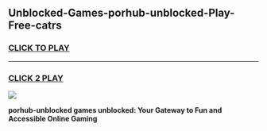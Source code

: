 
## Unblocked-Games-porhub-unblocked-Play-Free-catrs
<h3>
<a href="https://premium76.site?title=porhub-unblocked&ref=10A">CLICK TO PLAY</a></h3>
<hr>

<h3>
<a href="https://premium76.site?title=porhub-unblocked&ref=10A">CLICK 2 PLAY</a>
  
</h3>

<a href="https://premium76.site?title=porhub-unblocked&ref=10A"><img src="https://clearcache.store/games.png"></a>


**porhub-unblocked games unblocked: Your Gateway to Fun and Accessible Online Gaming**
